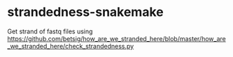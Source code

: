# strandedness-snakemake
Get strand of fastq files using https://github.com/betsig/how_are_we_stranded_here/blob/master/how_are_we_stranded_here/check_strandedness.py
